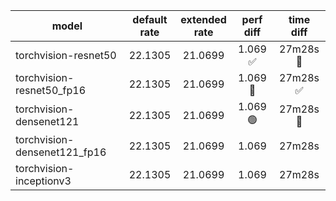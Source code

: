 |model|default<br />rate|extended<br />rate|perf<br />diff|time<br />diff|
|----|:----:|:----:|:----:|:----:|
|torchvision-resnet50|22.1305|21.0699|1.069 :white_check_mark:|27m28s :red_circle:|
|torchvision-resnet50_fp16|22.1305|21.0699|1.069 :red_circle:|27m28s :white_check_mark:|
|torchvision-densenet121|22.1305|21.0699|1.069 :green_circle:|27m28s :red_circle:|
|torchvision-densenet121_fp16|22.1305|21.0699|1.069|27m28s|
|torchvision-inceptionv3|22.1305|21.0699|1.069|27m28s|
